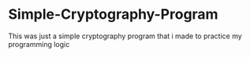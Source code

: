 # Simple-Cryptography-Program
This was just a simple cryptography program that i made to practice my programming logic
